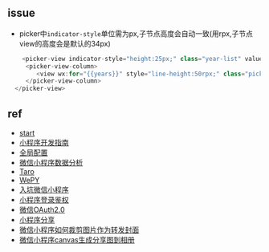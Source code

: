 


## issue

+ picker中`indicator-style`单位需为px,子节点高度会自动一致(用rpx,子节点view的高度会是默认的34px)
```js
    <picker-view indicator-style="height:25px;" class="year-list" value="{{year}}" bindchange="bindChange">
     <picker-view-column>
        <view wx:for="{{years}}" style="line-height:50rpx;" class="picker-text">{{item}}</view>
     </picker-view-column>
  </picker-view>
```


## ref
+ [start](https://developers.weixin.qq.com/miniprogram/dev/framework/)
+ [小程序开发指南](https://developers.weixin.qq.com/ebook?action=get_post_info&docid=0008aeea9a8978ab0086a685851c0a)
+ [全局配置](https://developers.weixin.qq.com/miniprogram/dev/reference/configuration/app.html)
+ [微信小程序数据分析](https://developers.weixin.qq.com/miniprogram/dev/api-backend/analysis.getDailyRetain.html)
+ [Taro](https://nervjs.github.io/taro/docs/GETTING-STARTED.html)
+ [WePY](https://tencent.github.io/wepy/document.html#/?id=%e5%be%ae%e4%bf%a1%e5%b0%8f%e7%a8%8b%e5%ba%8f%e7%bb%84%e4%bb%b6%e5%8c%96%e5%bc%80%e5%8f%91%e6%a1%86%e6%9e%b6wepy%e5%ae%98%e6%96%b9%e6%96%87%e6%a1%a3)
+ [入坑微信小程序](https://sunmengyuan.github.io/garden/2018/01/04/xcx-gm.html)
+ [小程序登录鉴权](https://juejin.im/post/5ac9b72cf265da23906c486a)
+ [微信OAuth2.0](https://www.jianshu.com/p/1c48ec65936b)
+ [小程序分享](https://www.jianshu.com/p/c100d21bcc9c)
+ [微信小程序如何裁剪图片作为转发封面](https://www.jianshu.com/p/12fdfb152906)
+ [微信小程序canvas生成分享图到相册](https://www.jianshu.com/p/01f526a4f948)